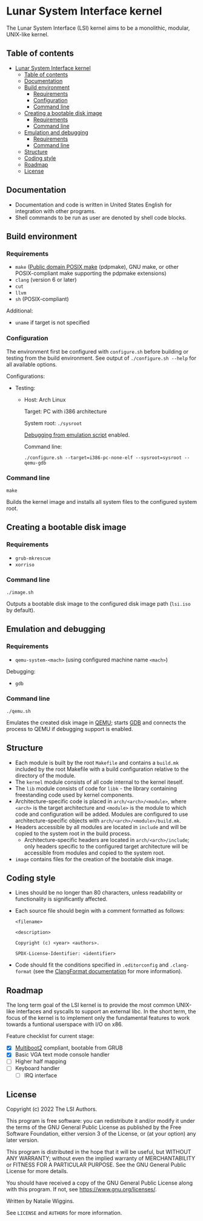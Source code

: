 # Lunar System Interface kernel
The Lunar System Interface (LSI) kernel aims to be a monolithic, modular,
UNIX-like kernel.

## Table of contents
* [Lunar System Interface kernel](#lunar-system-interface-kernel)
  * [Table of contents](#table-of-contents)
  * [Documentation](#documentation)
  * [Build environment](#build-environment)
    * [Requirements](#requirements)
    * [Configuration](#configuration)
    * [Command line](#command-line)
  * [Creating a bootable disk image](#creating-a-bootable-disk-image)
    * [Requirements](#requirements-1)
    * [Command line](#command-line-1)
  * [Emulation and debugging](#emulation-and-debugging)
    * [Requirements](#requirements-2)
    * [Command line](#command-line-2)
  * [Structure](#structure)
  * [Coding style](#coding-style)
  * [Roadmap](#roadmap)
  * [License](#license)

## Documentation
* Documentation and code is written in United States English for integration
  with other programs.
* Shell commands to be run as user are denoted by shell code blocks.

## Build environment
### Requirements
* `make` ([Public domain POSIX make][www-pdpmake] (pdpmake), GNU make, or other
  POSIX-compliant make supporting the pdpmake extensions)
* `clang` (version 6 or later)
* `cut`
* `llvm`
* `sh` (POSIX-compliant)

Additional:
* `uname` if target is not specified

### Configuration
The environment first be configured with `configure.sh` before building or
testing from the build environment. See output of `./configure.sh --help` for
all available options.

Configurations:
* Testing:
  * Host: Arch Linux

    Target: PC with i386 architecture

    System root: `./sysroot`

    [Debugging from emulation script](#emulation-and-debugging) enabled.

    Command line:
    ```shell
    ./configure.sh --target=i386-pc-none-elf --sysroot=sysroot --qemu-gdb
    ```

### Command line
```shell
make
```
Builds the kernel image and installs all system files to the configured system
root.

## Creating a bootable disk image
### Requirements
* `grub-mkrescue`
* `xorriso`

### Command line
```shell
./image.sh
```
Outputs a bootable disk image to the configured disk image path (`lsi.iso` by
default).

## Emulation and debugging
### Requirements
* `qemu-system-<mach>` (using configured machine name `<mach>`)

Debugging:
* `gdb`

### Command line
```shell
./qemu.sh
```
Emulates the created disk image in [QEMU][www-qemu]; starts [GDB][www-gdb] and
connects the process to QEMU if debugging support is enabled.

## Structure
* Each module is built by the root `Makefile` and contains a `build.mk` included
  by the root Makefile with a build configuration relative to the directory of
  the module.
* The `kernel` module consists of all code internal to the kernel iteself.
* The `lib` module consists of code for `libk` - the library containing
  freestanding code used by kernel components.
* Architecture-specific code is placed in `arch/<arch>/<module>`, where `<arch>`
  is the target architecture and `<module>` is the module to which code and
  configuration will be added. Modules are configured to use
  architecture-specific objects with `arch/<arch>/<module>/build.mk`.
* Headers accessible by all modules are located in `include` and will be copied
  to the system root in the build process.
    * Architecture-specific headers are located in `arch/<arch>/include`; only
      headers specific to the configured target architecture will be accessible
      from modules and copied to the system root.
* `image` contains files for the creation of the bootable disk image.

## Coding style
* Lines should be no longer than 80 characters, unless readability or
  functionality is significantly affected.
* Each source file should begin with a comment formatted as follows:

  ```
  <filename>

  <description>

  Copyright (c) <year> <authors>.

  SPDX-License-Identifier: <identifier>
  ```
* Code should fit the conditions specified in `.editorconfig` and
  `.clang-format` (see the [ClangFormat documentation][www-clang-format] for
  more information).

## Roadmap
The long term goal of the LSI kernel is to provide the most common UNIX-like
interfaces and syscalls to support an external libc. In the short term, the
focus of the kernel is to implement only the fundamental features to work
towards a funtional userspace with I/O on x86.

Feature checklist for current stage:
* [x] [Multiboot2][www-multiboot2]
  compliant, bootable from GRUB
* [x] Basic VGA text mode console handler
* [ ] Higher half mapping
* [ ] Keyboard handler
  * [ ] IRQ interface

## License
Copyright (c) 2022 The LSI Authors.

This program is free software: you can redistribute it and/or modify
it under the terms of the GNU General Public License as published by
the Free Software Foundation, either version 3 of the License, or
(at your option) any later version.

This program is distributed in the hope that it will be useful,
but WITHOUT ANY WARRANTY; without even the implied warranty of
MERCHANTABILITY or FITNESS FOR A PARTICULAR PURPOSE. See the
GNU General Public License for more details.

You should have received a copy of the GNU General Public License
along with this program. If not, see <https://www.gnu.org/licenses/>.

Written by Natalie Wiggins.

See `LICENSE` and `AUTHORS` for more information.


[www-pdpmake]: https://frippery.org/make
[www-qemu]: https://www.qemu.org/
[www-gdb]: https://sourceware.org/gdb/
[www-clang-format]: https://clang.llvm.org/docs/ClangFormat.html
[www-multiboot2]: https://www.gnu.org/software/grub/manual/multiboot2/multiboot.html
